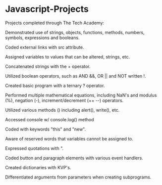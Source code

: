# Javascript-Projects

Projects completed through The Tech Academy:

Demonstrated use of strings, objects, functions, methods, numbers, symbols, expressions and booleans.

Coded external links with src attribute.

Assigned variables to values that can be altered, strings, etc.

Concatenated strings with the + operator.

Utilized boolean operators, such as AND &&, OR || and NOT written !.

Created basic program with a ternary ? operator.

Performed multiple mathematical equations, including NaN's and modulus (%), negation (-), increment/decrement (++ --) operators.

Utilized various methods () including alert(), write(), etc.

Accessed console w/ console.log() method

Coded with keywords "this" and "new".

Aware of reserved words that variables cannot be assigned to.

Expressed quotations with \".

Coded button and paragraph elements with various event handlers.

Created dictionaries with KVP's.

Differentiated arguments from parameters when creating subprograms.

